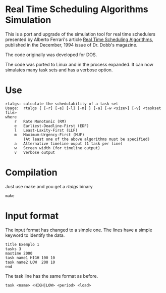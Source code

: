 # Real Time Scheduling Algorithms Simulation

This is a port and upgrade of the simulation tool for real time schedulers presented by
Alberto Ferrari's article [Real Time Scheduling Algorithms](https://www.drdobbs.com/embedded-systems/real-time-scheduling-algorithms/184409363?pgno=10), published in the December, 1994 issue of Dr. Dobb's magazine.

The code originally was developed for DOS.

The code was ported to Linux and in the process expanded. It can now simulates many task sets and
has a verbose option.

# Use
    rtalgs: calculate the schedulability of a task set
    Usage:	rtalgs { [-r] [-e] [-l] [-m] } [-a] [-w <size>] [-v] <taskset file>
    where
        r	Rate Monotonic (RM)
        e	Earliest-Deadline-First (EDF)
        l	Least-Laxity-First (LLF)
        m	Maximum-Urgency-First (MUF)
            (At least one of the above algorithms must be specified)
        a	Alternative timeline ouput (1 task per line)
        w	Screen width (for timeline output)
        v	Verbose output


# Compilation

Just use make and you get a *rtalgs* binary
    
	make

# Input format

The input format has changed to a simple one. The lines have a simple keyword to
identify the data.

    title Exemplo 1
    tasks 3
    maxtime 2000
    task name1 HIGH 100 10
    task name2 LOW  200 10
    end
    
The task line has the same format as before.

    task <name> <HIGH|LOW> <period> <load>
    


